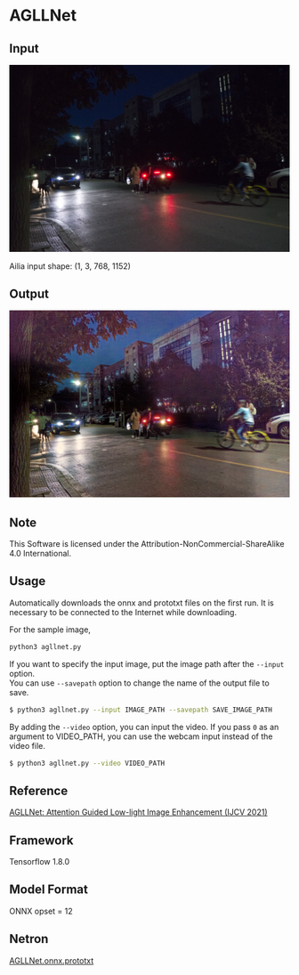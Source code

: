 # AGLLNet

## Input
![Input](input.png)

Ailia input shape: (1, 3, 768, 1152)

## Output
![Output](output.png)


## Note

This Software is licensed under the Attribution-NonCommercial-ShareAlike 4.0 International.

## Usage
Automatically downloads the onnx and prototxt files on the first run.
It is necessary to be connected to the Internet while downloading.

For the sample image,
``` bash
python3 agllnet.py 
```

If you want to specify the input image, put the image path after the `--input` option.  
You can use `--savepath` option to change the name of the output file to save.
```bash
$ python3 agllnet.py --input IMAGE_PATH --savepath SAVE_IMAGE_PATH
```

By adding the `--video` option, you can input the video. 
If you pass `0` as an argument to VIDEO_PATH, you can use the webcam input instead of the video file.
```bash
$ python3 agllnet.py --video VIDEO_PATH
```

## Reference
[AGLLNet: Attention Guided Low-light Image Enhancement (IJCV 2021)](https://github.com/yu-li/AGLLNet)

## Framework
Tensorflow 1.8.0

## Model Format
ONNX opset = 12

## Netron

[AGLLNet.onnx.prototxt](https://netron.app/?url=https://storage.googleapis.com/ailia-models/agllnet/AGLLNet.opt.onnx.prototxt)
